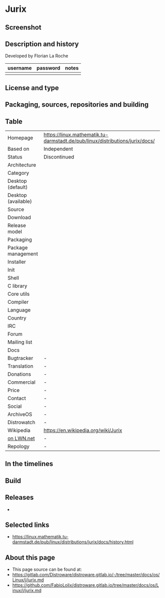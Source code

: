 # Jurix

## Screenshot


## Description and history



Developed by Florian La Roche

| username | password | notes |
|----------|----------|-------|
|  |  |  |


## License and type




## Packaging, sources, repositories and building




## Table

|                       |  |
|-----------------------|--|
| Homepage              | <https://linux.mathematik.tu-darmstadt.de/pub/linux/distributions/jurix/docs/> |
| Based on              | Independent |
| Status                | Discontinued |
| Architecture          |  |
| Category              |  |
| Desktop (default)     |  |
| Desktop (available)   |  |
| Source                |  |
| Download              |  |
| Release model         |  |
| Packaging             |  |
| Package management    |  |
| Installer             |  |
| Init                  |  |
| Shell                 |  |
| C library             |  |
| Core utils            |  |
| Compiler              |  |
| Language              |  |
| Country               |  |
| IRC                   |  |
| Forum                 |  |
| Mailing list          |  |
| Docs                  |  |
| Bugtracker            | - |
| Translation           | - |
| Donations             | - |
| Commercial            | - |
| Price                 | - |
| Contact               | - |
| Social                | - |
| ArchiveOS             | - |
| Distrowatch           | - |
| Wikipedia             | <https://en.wikipedia.org/wiki/Jurix> |
| [on LWN.net](https://lwn.net/Distributions/) | - |
| Repology              | - |


## In the timelines


## Build


## Releases

* 


## Selected links

* <https://linux.mathematik.tu-darmstadt.de/pub/linux/distributions/jurix/docs/history.html>

## About this page

* This page source can be found at:
* <https://gitlab.com/Distroware/distroware.gitlab.io/-/tree/master/docs/os/Linux/j/jurix.md>
* <https://github.com/FabioLolix/distroware.gitlab.io/tree/master/docs/os/Linux/j/jurix.md>